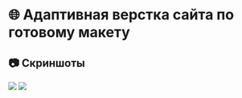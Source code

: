# 🌐 Адаптивная верстка сайта по готовому макету

## 📷 Скриншоты
<img src="https://user-images.githubusercontent.com/107222527/188509951-66bd1383-9079-4a17-ac54-1ff3347bfc2e.png" width=''>
<img src="https://user-images.githubusercontent.com/107222527/188509953-98e68265-9486-4d1e-a962-045ac065b557.png" width=''>
